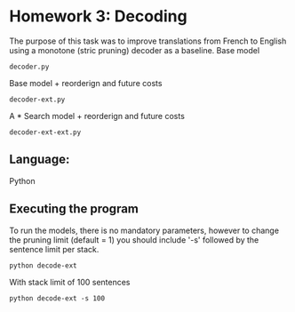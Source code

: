 # Homework 3: Decoding
The purpose of this task was to improve translations from French to English using a monotone (stric pruning) decoder as a baseline.
Base model
```
decoder.py
```
Base model + reorderign and future costs
```
decoder-ext.py
```
A * Search model + reorderign and future costs
```
decoder-ext-ext.py
```
## Language:
Python

## Executing the program
To run the models, there is no mandatory parameters, however to change the pruning limit (default = 1) you should include '-s' followed by the sentence limit per stack.
```
python decode-ext
```
With stack limit of 100 sentences
```
python decode-ext -s 100
```

